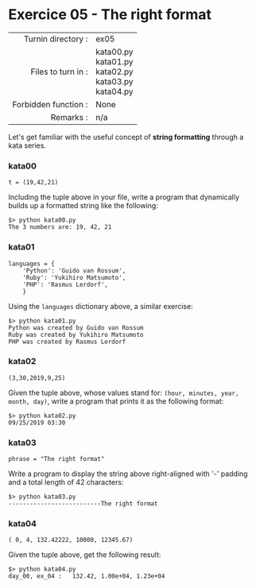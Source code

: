 # Exercice 05 - The right format

|                         |                    |
| -----------------------:| ------------------ |
|   Turnin directory :    |  ex05              |
|   Files to turn in :    |  kata00.py<br>kata01.py<br>kata02.py<br>kata03.py<br>kata04.py |
|   Forbidden function :  |  None              |
|   Remarks :             |  n/a               |

Let's get familiar with the useful concept of **string formatting** through a kata series.

### kata00

```
t = (19,42,21)
```

Including the tuple above in your file, write a program that dynamically builds up a formatted string like the following:

```console
$> python kata00.py
The 3 numbers are: 19, 42, 21
```

### kata01

```
languages = {
    'Python': 'Guido van Rossum',
    'Ruby': 'Yukihiro Matsumoto',
    'PHP': 'Rasmus Lerdorf',
    }
```

Using the `languages` dictionary above, a similar exercise:

```console
$> python kata01.py
Python was created by Guido van Rossum
Ruby was created by Yukihiro Matsumoto
PHP was created by Rasmus Lerdorf
```

### kata02

```
(3,30,2019,9,25)
```

Given the tuple above, whose values stand for: `(hour, minutes, year, month, day)`, write a program that prints it as the following format:

```console
$> python kata02.py
09/25/2019 03:30
```

### kata03

```
phrase = "The right format"
```

Write a program to display the string above right-aligned with '-' padding and a total length of 42 characters:

```console
$> python kata03.py
--------------------------The right format
```

### kata04

```
( 0, 4, 132.42222, 10000, 12345.67)
```

Given the tuple above, get the following result:

```console
$> python kata04.py
day_00, ex_04 :   132.42, 1.00e+04, 1.23e+04
```
